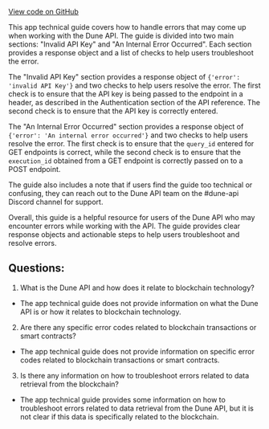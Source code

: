 [View code on GitHub](https://dune.com/docs/api/api-reference/errors.md)

This app technical guide covers how to handle errors that may come up when working with the Dune API. The guide is divided into two main sections: "Invalid API Key" and "An Internal Error Occurred". Each section provides a response object and a list of checks to help users troubleshoot the error. 

The "Invalid API Key" section provides a response object of `{'error': 'invalid API Key'}` and two checks to help users resolve the error. The first check is to ensure that the API key is being passed to the endpoint in a header, as described in the Authentication section of the API reference. The second check is to ensure that the API key is correctly entered. 

The "An Internal Error Occurred" section provides a response object of `{'error': 'An internal error occurred'}` and two checks to help users resolve the error. The first check is to ensure that the `query_id` entered for GET endpoints is correct, while the second check is to ensure that the `execution_id` obtained from a GET endpoint is correctly passed on to a POST endpoint. 

The guide also includes a note that if users find the guide too technical or confusing, they can reach out to the Dune API team on the #dune-api Discord channel for support. 

Overall, this guide is a helpful resource for users of the Dune API who may encounter errors while working with the API. The guide provides clear response objects and actionable steps to help users troubleshoot and resolve errors.
## Questions: 
 1. What is the Dune API and how does it relate to blockchain technology?
- The app technical guide does not provide information on what the Dune API is or how it relates to blockchain technology.

2. Are there any specific error codes related to blockchain transactions or smart contracts?
- The app technical guide does not provide information on specific error codes related to blockchain transactions or smart contracts.

3. Is there any information on how to troubleshoot errors related to data retrieval from the blockchain?
- The app technical guide provides some information on how to troubleshoot errors related to data retrieval from the Dune API, but it is not clear if this data is specifically related to the blockchain.